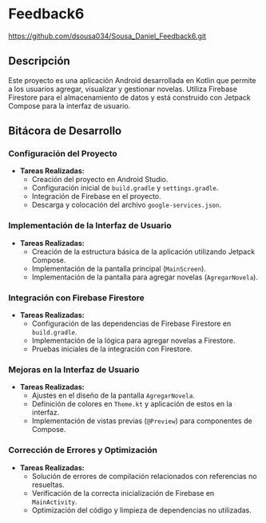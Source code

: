 # Feedback6
https://github.com/dsousa034/Sousa_Daniel_Feedback6.git
## Descripción
Este proyecto es una aplicación Android desarrollada en Kotlin que permite a los usuarios agregar, visualizar y gestionar novelas. Utiliza Firebase Firestore para el almacenamiento de datos y está construido con Jetpack Compose para la interfaz de usuario.

## Bitácora de Desarrollo

### Configuración del Proyecto
- **Tareas Realizadas:**
  - Creación del proyecto en Android Studio.
  - Configuración inicial de `build.gradle` y `settings.gradle`.
  - Integración de Firebase en el proyecto.
  - Descarga y colocación del archivo `google-services.json`.

### Implementación de la Interfaz de Usuario
- **Tareas Realizadas:**
  - Creación de la estructura básica de la aplicación utilizando Jetpack Compose.
  - Implementación de la pantalla principal (`MainScreen`).
  - Implementación de la pantalla para agregar novelas (`AgregarNovela`).

### Integración con Firebase Firestore
- **Tareas Realizadas:**
  - Configuración de las dependencias de Firebase Firestore en `build.gradle`.
  - Implementación de la lógica para agregar novelas a Firestore.
  - Pruebas iniciales de la integración con Firestore.

### Mejoras en la Interfaz de Usuario
- **Tareas Realizadas:**
  - Ajustes en el diseño de la pantalla `AgregarNovela`.
  - Definición de colores en `Theme.kt` y aplicación de estos en la interfaz.
  - Implementación de vistas previas (`@Preview`) para componentes de Compose.

### Corrección de Errores y Optimización
- **Tareas Realizadas:**
  - Solución de errores de compilación relacionados con referencias no resueltas.
  - Verificación de la correcta inicialización de Firebase en `MainActivity`.
  - Optimización del código y limpieza de dependencias no utilizadas.
